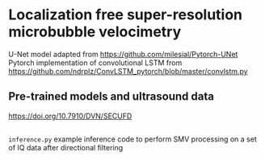 # Localization free super-resolution microbubble velocimetry
U-Net model adapted from https://github.com/milesial/Pytorch-UNet \
Pytorch implementation of convolutional LSTM from https://github.com/ndrplz/ConvLSTM_pytorch/blob/master/convlstm.py

## Pre-trained models and ultrasound data
https://doi.org/10.7910/DVN/SECUFD

##
`inference.py` example inference code to perform SMV processing on a set of IQ data after directional filtering
